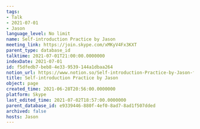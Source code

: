 ```yaml
---
tags:
- Talk
- 2021-07-01
- Jason
language_level: No limit
name: Self-introduction Practice by Jason
meeting_link: https://join.skype.com/xMKyV4Fx3KXT
parent_type: database_id
talktime: 2021-07-01T21:00:00.0000000
indexDate: 2021-07-01
id: f5dfedb7-beb8-4e33-9539-144a1dbaa264
notion_url: https://www.notion.so/Self-introduction-Practice-by-Jason-f5dfedb7beb84e339539144a1dbaa264
title: Self-introduction Practice by Jason
object: page
created_time: 2021-06-28T20:56:00.0000000
platform: Skype
last_edited_time: 2021-07-02T18:57:00.0000000
parent_database_id: e9339446-880f-4ef0-8ad7-8ad1f507dded
archived: false
hosts: Jason
---
```







